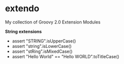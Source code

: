 extendo
=======

My collection of Groovy 2.0 Extension Modules

**String extensions**
* assert "STRING".isUpperCase()
* assert "string".isLowerCase()
* assert "stRing".isMixedCase()
* assert "Hello World" == "Hello WORLD".toTitleCase()
